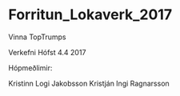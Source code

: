 # Forritun_Lokaverk_2017
Vinna TopTrumps 

Verkefni Hófst 4.4 2017

Hópmeðlimir:

Kristinn Logi Jakobsson
Kristján Ingi Ragnarsson


